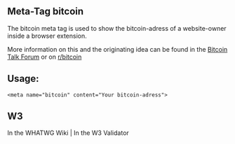 ## Meta-Tag bitcoin

The bitcoin meta tag is used to show the bitcoin-adress of a website-owner inside a browser extension.

More information on this and the originating idea can be found in the [Bitcoin Talk Forum](https://bitcointalk.org/index.php?topic=140257.0) or on [r/bitcoin](http://www.reddit.com/r/Bitcoin/comments/1de96y/bitcoin_in_html_meta_tag_for_discovery/)

## Usage: 

	<meta name="bitcoin" content="Your bitcoin-adress">

## W3
<i class="fas fa-check"></i> In the WHATWG Wiki | <i class="fas fa-check"></i>  In the W3 Validator
